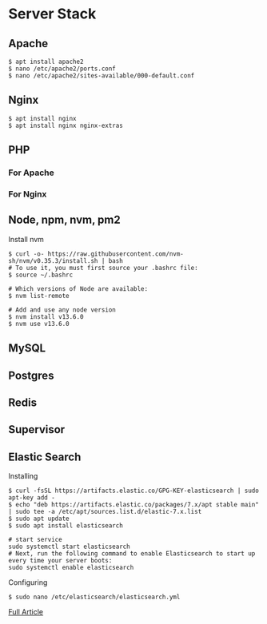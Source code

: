 # Server Stack

## Apache

```shell
$ apt install apache2
$ nano /etc/apache2/ports.conf
$ nano /etc/apache2/sites-available/000-default.conf
```

## Nginx

```shell
$ apt install nginx 
$ apt install nginx nginx-extras
```

## PHP

### For Apache

### For Nginx

## Node, npm, nvm, pm2

Install nvm

```shell
$ curl -o- https://raw.githubusercontent.com/nvm-sh/nvm/v0.35.3/install.sh | bash
# To use it, you must first source your .bashrc file:
$ source ~/.bashrc

# Which versions of Node are available:
$ nvm list-remote

# Add and use any node version
$ nvm install v13.6.0
$ nvm use v13.6.0
```

## MySQL

## Postgres

## Redis

## Supervisor


## Elastic Search

Installing 
```shell
$ curl -fsSL https://artifacts.elastic.co/GPG-KEY-elasticsearch | sudo apt-key add -
$ echo "deb https://artifacts.elastic.co/packages/7.x/apt stable main" | sudo tee -a /etc/apt/sources.list.d/elastic-7.x.list
$ sudo apt update
$ sudo apt install elasticsearch

# start service
sudo systemctl start elasticsearch
# Next, run the following command to enable Elasticsearch to start up every time your server boots:
sudo systemctl enable elasticsearch
```

Configuring
```shell
$ sudo nano /etc/elasticsearch/elasticsearch.yml
```

[Full Article](https://www.digitalocean.com/community/tutorials/how-to-install-and-configure-elasticsearch-on-ubuntu-20-04)

